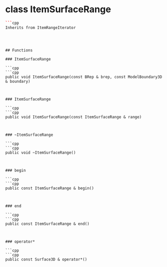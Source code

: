 # class ItemSurfaceRange


```cpp
```cpp
Inherits from ItemRangeIterator
```
```



## Functions

### ItemSurfaceRange

```cpp
```cpp
public void ItemSurfaceRange(const BRep & brep, const ModelBoundary3D & boundary)
```
```


### ItemSurfaceRange

```cpp
```cpp
public void ItemSurfaceRange(const ItemSurfaceRange & range)
```
```


### ~ItemSurfaceRange

```cpp
```cpp
public void ~ItemSurfaceRange()
```
```


### begin

```cpp
```cpp
public const ItemSurfaceRange & begin()
```
```


### end

```cpp
```cpp
public const ItemSurfaceRange & end()
```
```


### operator*

```cpp
```cpp
public const Surface3D & operator*()
```
```




